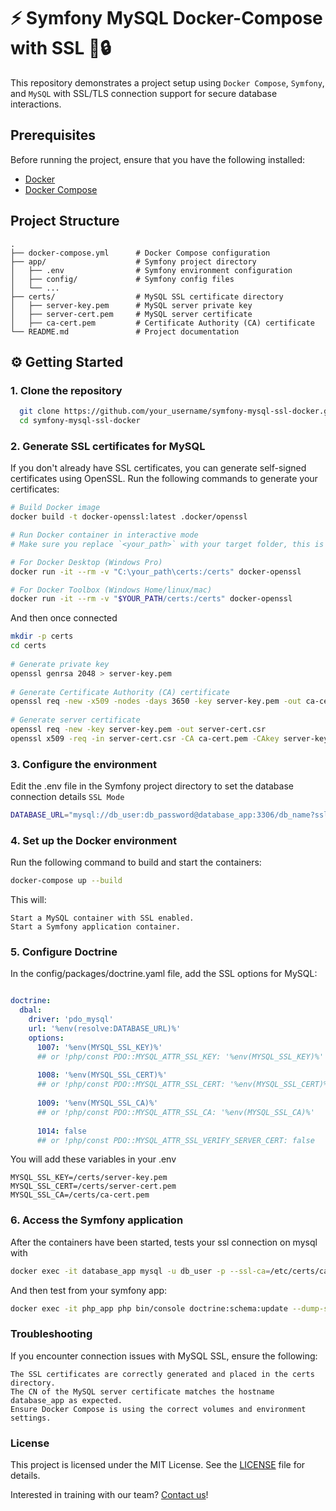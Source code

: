 # ⚡ Symfony MySQL Docker-Compose with SSL 🐳🔒

This repository demonstrates a project setup using `Docker Compose`, `Symfony`, and `MySQL` with SSL/TLS connection support for secure database interactions.
## Prerequisites

Before running the project, ensure that you have the following installed:
- [Docker](https://www.docker.com/)
- [Docker Compose](https://docs.docker.com/compose/)

## Project Structure

```directory
.
├── docker-compose.yml      # Docker Compose configuration
├── app/                    # Symfony project directory
│   ├── .env                # Symfony environment configuration
│   ├── config/             # Symfony config files
│   └── ...
├── certs/                  # MySQL SSL certificate directory
│   ├── server-key.pem      # MySQL server private key
│   ├── server-cert.pem     # MySQL server certificate
│   ├── ca-cert.pem         # Certificate Authority (CA) certificate
└── README.md               # Project documentation
```

## ⚙️ Getting Started
### 1. Clone the repository

```bash
  git clone https://github.com/your_username/symfony-mysql-ssl-docker.git
  cd symfony-mysql-ssl-docker
```

### 2. Generate SSL certificates for MySQL

If you don't already have SSL certificates, you can generate self-signed certificates using OpenSSL. Run the following commands to generate your certificates:

```bash
# Build Docker image
docker build -t docker-openssl:latest .docker/openssl

# Run Docker container in interactive mode
# Make sure you replace `<your_path>` with your target folder, this is where files will be created.

# For Docker Desktop (Windows Pro)
docker run -it --rm -v "C:\your_path\certs:/certs" docker-openssl

# For Docker Toolbox (Windows Home/linux/mac)
docker run -it --rm -v "$YOUR_PATH/certs:/certs" docker-openssl
```
And then once connected
```bash
mkdir -p certs
cd certs
    
# Generate private key
openssl genrsa 2048 > server-key.pem
    
# Generate Certificate Authority (CA) certificate
openssl req -new -x509 -nodes -days 3650 -key server-key.pem -out ca-cert.pem
    
# Generate server certificate
openssl req -new -key server-key.pem -out server-cert.csr
openssl x509 -req -in server-cert.csr -CA ca-cert.pem -CAkey server-key.pem -CAcreateserial -out server-cert.pem -days 3650
```

### 3. Configure the environment

Edit the .env file in the Symfony project directory to set the database connection details `SSL Mode`

```bash
DATABASE_URL="mysql://db_user:db_password@database_app:3306/db_name?sslmode=required"
```
### 4. Set up the Docker environment

Run the following command to build and start the containers:

```bash
docker-compose up --build
```
This will:

    Start a MySQL container with SSL enabled.
    Start a Symfony application container.

### 5. Configure Doctrine

In the config/packages/doctrine.yaml file, add the SSL options for MySQL:

```yaml

doctrine:
  dbal:
    driver: 'pdo_mysql'
    url: '%env(resolve:DATABASE_URL)%'
    options:
      1007: '%env(MYSQL_SSL_KEY)%' 
      ## or !php/const PDO::MYSQL_ATTR_SSL_KEY: '%env(MYSQL_SSL_KEY)%'
      
      1008: '%env(MYSQL_SSL_CERT)%'
      ## or !php/const PDO::MYSQL_ATTR_SSL_CERT: '%env(MYSQL_SSL_CERT)%'
            
      1009: '%env(MYSQL_SSL_CA)%'
      ## or !php/const PDO::MYSQL_ATTR_SSL_CA: '%env(MYSQL_SSL_CA)%'
      
      1014: false
      ## or !php/const PDO::MYSQL_ATTR_SSL_VERIFY_SERVER_CERT: false
```
You will add these variables in your .env
```dotenv
MYSQL_SSL_KEY=/certs/server-key.pem
MYSQL_SSL_CERT=/certs/server-cert.pem
MYSQL_SSL_CA=/certs/ca-cert.pem
```


### 6. Access the Symfony application

After the containers have been started, tests your ssl connection on mysql with

```bash
docker exec -it database_app mysql -u db_user -p --ssl-ca=/etc/certs/ca-cert.pem --ssl-cert=/etc/certs/server-cert.pem --ssl-key=/etc/certs/server-key.pem db_name
```

And then test from your symfony app:
```bash
docker exec -it php_app php bin/console doctrine:schema:update --dump-sql --complete
```

### Troubleshooting
If you encounter connection issues with MySQL SSL, ensure the following:

    The SSL certificates are correctly generated and placed in the certs directory.
    The CN of the MySQL server certificate matches the hostname database_app as expected.
    Ensure Docker Compose is using the correct volumes and environment settings.

### License

This project is licensed under the MIT License. See the [LICENSE](LICENSE) file for details.

Interested in training with our team? [Contact us](https://www.itefficience.com/contact)!
